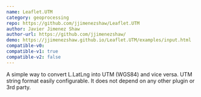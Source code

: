 ```yaml
---
name: Leaflet.UTM
category: geoprocessing
repo: https://github.com/jjimenezshaw/Leaflet.UTM
author: Javier Jimenez Shaw
author-url: https://github.com/jjimenezshaw/
demo: https://jjimenezshaw.github.io/Leaflet.UTM/examples/input.html
compatible-v0:
compatible-v1: true
compatible-v2: false
---
```


A simple way to convert L.LatLng into UTM (WGS84) and vice versa. UTM string format easily configurable. It does not depend on any other plugin or 3rd party.
